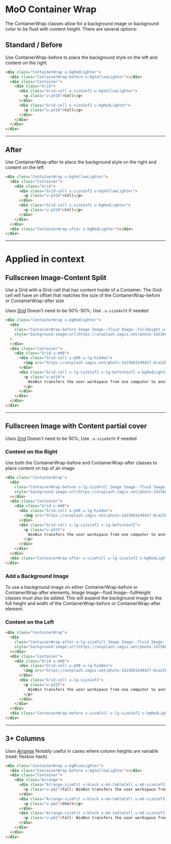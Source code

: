 # MoO Container Wrap
The ContainerWrap classes allow for a background image or background color to be fluid with content height. There are several options:

## Standard / Before
Use ContainerWrap-before to place the background style on the left and content on the right 
```html
<div class="ContainerWrap u-bgRedLighter">
  <div class="ContainerWrap-before u-bgYellowLighter"></div>
  <div class="Container">
    <div class="Grid">
      <div class="Grid-cell u-size1of2 u-bgYellowLighter">
        <p class="u-pV10">Cell</p>
      </div>
      <div class="Grid-cell u-size1of2 u-bgRedLighter">
        <p class="u-pV10">Cell</p>
      </div>
    </div>
  </div>
</div>
```
___

## After
Use ContainerWrap-after to place the background style on the right and content on the left
```html
<div class="ContainerWrap u-bgYellowLighter">
  <div class="Container">
    <div class="Grid">
      <div class="Grid-cell u-size1of2 u-bgYellowLighter">
        <p class="u-pV10">Cell</p>
      </div>
      <div class="Grid-cell u-size1of2 u-bgRedLighter">
        <p class="u-pV10">Cell</p>
      </div>
    </div>
  </div>
  <div class="ContainerWrap-after u-bgRedLighter"></div>
</div>
```
___

# Applied in context

## Fullscreen Image-Content Split
Use a Grid with a Grid-cell that has content inside of a Container. The Grid-cell will have an offset that matches the size of the ContainerWrap-before or ContainerWrap-after size 

*Uses [Grid](https://github.com/mutualofomaha/component-grid)*
Doesn't need to be 50%-50%; Use `.u-sizeXofX` if needed
```html
<div class="ContainerWrap u-bgRedLighter">
  <div
    class="ContainerWrap-before Image Image--fluid Image--fullHeight u-hidden u-lg-tableCell"
    style="background-image:url(https://unsplash.imgix.net/photo-1423683249427-8ca22bd873e0?q=75&fm=jpg&s=5e57c661d0f772ce269188a6f5325708?fit=crop&fm=jpg&q=75&w=950)"
  >
  </div>
  <div class="Container">
    <div class="Grid u-mH0">
      <div class="Grid-cell u-pH0 u-lg-hidden">
        <img src="https://unsplash.imgix.net/photo-1423683249427-8ca22bd873e0?q=75&fm=jpg&s=5e57c661d0f772ce269188a6f5325708?fit=crop&fm=jpg&q=75&w=950" alt="">
      </div>
      <div class="Grid-cell u-lg-size1of2 u-lg-before1of2 u-bgRedLighter">
        <p class="u-pV10">
          WinWin transfers the user workspace from one computer to another. The transfer is done over some form of network connection - router, network, direct cable or a wireless connection. In order to initial the transfer, the user should run the software on old and new computers, which then auto-locate each other on the network. The transfer is then initiated on the new computer. During the transfer, the old computer is not changed and nothing is removed from it.
        </p>
      </div>
    </div>
  </div>
</div>
```
___

## Fullscreen Image with Content partial cover
*Uses [Grid](https://github.com/mutualofomaha/component-grid)*
Doesn't need to be 50%; Use `.u-sizeXofX` if needed
### Content on the Right
Use both the ContainerWrap-before and ContainerWrap-after classes to place content on top of an image

```html
<div class="ContainerWrap">
  <div
    class="ContainerWrap-before u-lg-sizeFull Image Image--fluid Image--fullHeight u-hidden u-lg-tableCell"
    style="background-image:url(https://unsplash.imgix.net/photo-1423683249427-8ca22bd873e0?q=75&fm=jpg&s=5e57c661d0f772ce269188a6f5325708?fit=crop&fm=jpg&q=75&w=950)"
  ></div>
  <div class="Container">
    <div class="Grid u-mH0">
      <div class="Grid-cell u-pH0 u-lg-hidden">
        <img src="https://unsplash.imgix.net/photo-1423683249427-8ca22bd873e0?q=75&fm=jpg&s=5e57c661d0f772ce269188a6f5325708?fit=crop&fm=jpg&q=75&w=950" alt="">
      </div>
      <div class="Grid-cell u-lg-size1of2 u-lg-before1of2">
        <p class="u-pV25">
          WinWin transfers the user workspace from one computer to another. The transfer is done over some form of network connection - router, network, direct cable or a wireless connection. In order to initial the transfer, the user should run the software on old and new computers, which then auto-locate each other on the network. The transfer is then initiated on the new computer. During the transfer, the old computer is not changed and nothing is removed from it.
        </p>
      </div>
    </div>
  </div>
  <div class="ContainerWrap-after u-sizeFull u-lg-size1of2 u-bgRedLighter u-opacity9"></div>
</div>
```

### Add a Background Image
To use a background image on either ContainerWrap-before or ContainerWrap-after elements, Image Image--fluid Image--fullHeight classes must also be added. This will expand the background image to the full height and width of the ContainerWrap-before or ContainerWrap-after element.

### Content on the Left
```html
<div class="ContainerWrap">
  <div
    class="ContainerWrap-after u-lg-sizeFull Image Image--fluid Image--fullHeight u-hidden u-lg-tableCell"
    style="background-image:url(https://unsplash.imgix.net/photo-1423683249427-8ca22bd873e0?q=75&fm=jpg&s=5e57c661d0f772ce269188a6f5325708?fit=crop&fm=jpg&q=75&w=950)"
  ></div>
  <div class="Container">
    <div class="Grid u-mH0">
      <div class="Grid-cell u-pH0 u-lg-hidden">
        <img src="https://unsplash.imgix.net/photo-1423683249427-8ca22bd873e0?q=75&fm=jpg&s=5e57c661d0f772ce269188a6f5325708?fit=crop&fm=jpg&q=75&w=950" alt="">
      </div>
      <div class="Grid-cell u-lg-size1of2">
        <p class="u-pV25">
          WinWin transfers the user workspace from one computer to another. The transfer is done over some form of network connection - router, network, direct cable or a wireless connection. In order to initial the transfer, the user should run the software on old and new computers, which then auto-locate each other on the network. The transfer is then initiated on the new computer. During the transfer, the old computer is not changed and nothing is removed from it.
        </p>
      </div>
    </div>
  </div>
  <div class="ContainerWrap-before u-sizeFull u-lg-size1of2 u-bgRedLighter u-opacity9"></div>
</div>
```
___

## 3+ Columns
*Uses [Arrange](https://github.com/mutualofomaha/component-arrange)*
Notably useful in cases where column heights are variable (read: flexbox hack)
```html
<div class="ContainerWrap u-bgBlueLighter">
  <div class="ContainerWrap-before u-bgYellowLighter"></div>
  <div class="Container">
    <div class="Arrange">
      <div class="Arrange-sizeFit u-block u-md-tableCell u-md-size1of3 u-bgYellowLighter">
        <p class="u-pA2">Tall: WinWin transfers the user workspace from one computer to another. The transfer is done over some form of network connection - router, network, direct cable or a wireless connection. In order to initial the transfer, the user should run the software on old and new computers, which then auto-locate each other on the network. The transfer is then initiated on the new computer. During the transfer, the old computer is not changed and nothing is removed from it.</p>
      </div>
      <div class="Arrange-sizeFit u-block u-md-tableCell u-md-size1of3 u-bgRedLighter">
        <p class="u-pA2">Short</p>
      </div>
      <div class="Arrange-sizeFit u-block u-md-tableCell u-md-size1of3 u-bgBlueLighter">
        <p class="u-pA2">Tall: WinWin transfers the user workspace from one computer to another. The transfer is done over some form of network connection - router, network, direct cable or a wireless connection. In order to initial the transfer, the user should run the software on old and new computers, which then auto-locate each other on the network. The transfer is then initiated on the new computer. During the transfer, the old computer is not changed and nothing is removed from it.</p>
      </div>
    </div>
  </div>
</div>
```
